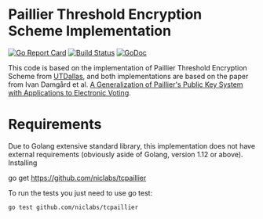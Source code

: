# Paillier Threshold Encryption Scheme Implementation

[![Go Report Card](https://goreportcard.com/badge/github.com/niclabs/tcpaillier)](https://goreportcard.com/report/github.com/niclabs/tcpaillier)
[![Build Status](https://travis-ci.org/niclabs/tcpaillier.svg?branch=master)](https://travis-ci.org/niclabs/tcpaillier)
[![GoDoc](https://godoc.org/github.com/niclabs/tcpaillier?status.svg)](https://godoc.org/github.com/niclabs/tcpaillier)


This code is based on the implementation of Paillier Threshold Encryption Scheme from 
[UTDallas](http://cs.utdallas.edu/dspl/cgi-bin/pailliertoolbox/index.php), and both implementations are based on the
paper from Ivan Damgård et al. [A Generalization of Paillier's Public Key System with Applications to Electronic Voting](https://people.csail.mit.edu/rivest/voting/papers/DamgardJurikNielsen-AGeneralizationOfPailliersPublicKeySystemWithApplicationsToElectronicVoting.pdf).

# Requirements

Due to Golang extensive standard library, this implementation does not have external requirements (obviously aside of Golang, version 1.12 or above).
Installing

go get https://github.com/niclabs/tcpaillier

To run the tests you just need to use go test:

```bash
go test github.com/niclabs/tcpaillier
```
